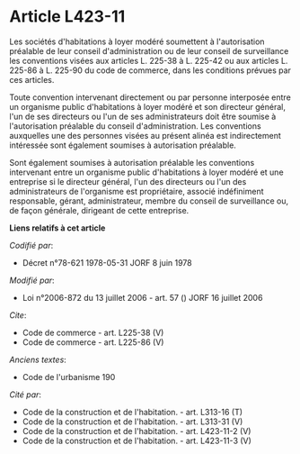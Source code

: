 # Article L423-11

Les sociétés d'habitations à loyer modéré soumettent à l'autorisation préalable de leur conseil d'administration ou de leur
conseil de surveillance les conventions visées aux articles L. 225-38 à L. 225-42 ou aux articles L. 225-86 à L. 225-90 du
code de commerce, dans les conditions prévues par ces articles. 

Toute convention intervenant directement ou par personne interposée entre un organisme public d'habitations à loyer modéré et
son directeur général, l'un de ses directeurs ou l'un de ses administrateurs doit être soumise à l'autorisation préalable du
conseil d'administration. Les conventions auxquelles une des personnes visées au présent alinéa est indirectement intéressée
sont également soumises à autorisation préalable. 

Sont également soumises à autorisation préalable les conventions intervenant entre un organisme public d'habitations à loyer
modéré et une entreprise si le directeur général, l'un des directeurs ou l'un des administrateurs de l'organisme est
propriétaire, associé indéfiniment responsable, gérant, administrateur, membre du conseil de surveillance ou, de façon
générale, dirigeant de cette entreprise.

**Liens relatifs à cet article**

_Codifié par_:

  - Décret n°78-621 1978-05-31 JORF 8 juin 1978

_Modifié par_:

  - Loi n°2006-872 du 13 juillet 2006 - art. 57 () JORF 16 juillet 2006

_Cite_:

  - Code de commerce - art. L225-38 (V)
  - Code de commerce - art. L225-86 (V)

_Anciens textes_:

  - Code de l'urbanisme 190

_Cité par_:

  - Code de la construction et de l'habitation. - art. L313-16 (T)
  - Code de la construction et de l'habitation. - art. L313-31 (V)
  - Code de la construction et de l'habitation. - art. L423-11-2 (V)
  - Code de la construction et de l'habitation. - art. L423-11-3 (V)
